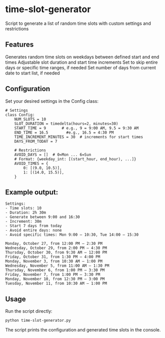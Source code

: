 # time-slot-generator
Script to generate a list of random time slots with custom settings and restrictions

## Features
Generates random time slots on weekdays between defined start and end times
Adjustable slot duration and start time increments
Set to skip entire days or specific time ranges, if needed
Set number of days from current date to start list, if needed

## Configuration
Set your desired settings in the Config class:
```
# Settings
class Config:
    NUM_SLOTS = 10
    SLOT_DURATION = timedelta(hours=2, minutes=30)
    START_TIME = 9       # e.g., 9 = 9:00 AM, 9.5 = 9:30 AM
    END_TIME = 16.5        #e.g., 16.5 = 4:30 PM
    TIME_INCREMENT_MINUTES = 30  # increments for start times
    DAYS_FROM_TODAY = 7

    # Restrictions
    AVOID_DAYS = []  # 0=Mon ... 6=Sun
    # Format: {weekday_int: [(start_hour, end_hour), ...]}
    AVOID_TIMES = {
        0: [(9.0, 10.5)],
        1: [(14.0, 15.5)],
    }
```
## Example output:
```
Settings:
- Time slots: 10
- Duration: 2h 30m
- Generate between 9:00 and 16:30
- Increment: 30m
- Start 7 days from today
- Avoid entire days: none
- Avoid specific times: Mon 9:00 – 10:30, Tue 14:00 – 15:30

Monday, October 27, from 12:00 PM – 2:30 PM   
Wednesday, October 29, from 2:00 PM – 4:30 PM 
Thursday, October 30, from 9:30 AM – 12:00 PM 
Friday, October 31, from 1:30 PM – 4:00 PM    
Monday, November 3, from 10:30 AM – 1:00 PM   
Wednesday, November 5, from 11:00 AM – 1:30 PM
Thursday, November 6, from 1:00 PM – 3:30 PM  
Friday, November 7, from 1:00 PM – 3:30 PM    
Monday, November 10, from 12:30 PM – 3:00 PM  
Tuesday, November 11, from 10:30 AM – 1:00 PM
```
## Usage
Run the script directly:
```
python time-slot-generator.py
```
The script prints the configuration and generated time slots in the console.

